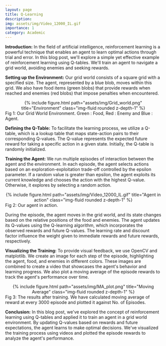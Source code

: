 ```yaml
---
layout: page
title: Q-Learning 
description: 
img: assets/img/Video_12000_IL.gif
importance: 1
category: Academic
---
```


**Introduction:**
In the field of artificial intelligence, reinforcement learning is a powerful technique that enables an agent to learn optimal actions through trial and error. In this blog post, we'll explore a simple yet effective example of reinforcement learning using Q-tables. We'll train an agent to navigate a grid world, avoiding enemies and seeking rewards.

**Setting up the Environment:**
Our grid world consists of a square grid with a specified size. The agent, represented by a blue blob, moves within this grid. We also have food items (green blobs) that provide rewards when reached and enemies (red blobs) that impose penalties when encountered.

<div class="row">
    <div class="col-sm mt-3 mt-md-0" style="text-align:center">
        {% include figure.html path="assets/img/Grid_world.png" title="Environment" class="img-fluid rounded z-depth-1" %}
    </div>
</div>
<div class="caption">
    Fig 1: Our Grid World Environment. Green : Food, Red : Enemy and Blue : Agent.
</div>

**Defining the Q-Table:**
To facilitate the learning process, we utilize a Q-table, which is a lookup table that maps state-action pairs to their corresponding Q-values. The Q-value represents the expected future reward for taking a specific action in a given state. Initially, the Q-table is randomly initialized.

**Training the Agent:**
We run multiple episodes of interaction between the agent and the environment. In each episode, the agent selects actions based on an exploration-exploitation trade-off controlled by the epsilon parameter. If a random value is greater than epsilon, the agent exploits its current knowledge and chooses the action with the highest Q-value. Otherwise, it explores by selecting a random action.

<div class="row">
    <div class="col-sm mt-3 mt-md-0" style="text-align:center">
        {% include figure.html path="assets/img/Video_12000_IL.gif" title="Agent in action" class="img-fluid rounded z-depth-1" %}
    </div>
</div>
<div class="caption">
    Fig 2: Our agent in action. 
</div>

During the episode, the agent moves in the grid world, and its state changes based on the relative positions of the food and enemies. The agent updates its Q-values using the Q-learning algorithm, which incorporates the observed rewards and future Q-values. The learning rate and discount factor influence the weight given to immediate rewards and future rewards, respectively.

**Visualizing the Training:**
To provide visual feedback, we use OpenCV and matplotlib. We create an image for each step of the episode, highlighting the agent, food, and enemies in different colors. These images are combined to create a video that showcases the agent's behavior and learning progress. We also plot a moving average of the episode rewards to track the agent's performance over time.

<div class="row">
    <div class="col-sm mt-3 mt-md-0" style="text-align:center">
        {% include figure.html path="assets/img/MA_plot.png" title="Moving Average" class="img-fluid rounded z-depth-1" %}
    </div>
</div>
<div class="caption">
    Fig 3: The results after training. We have calculated moving average of reward at every 3000 episode and plotted it against No. of Episodes. 
</div>


**Conclusion:**
In this blog post, we've explored the concept of reinforcement learning using Q-tables and applied it to train an agent in a grid world environment. By updating Q-values based on rewards and future expectations, the agent learns to make optimal decisions. We've visualized the training process using videos and plotted the episode rewards to analyze the agent's performance.





